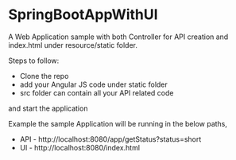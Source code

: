 # SpringBootAppWithUI

A Web Application sample with both Controller for API creation and index.html under resource/static folder.

Steps to follow:

* Clone the repo
* add your Angular JS code under static folder 
* src folder can contain all your API related code

and start the application

Example the sample Application will be running in the below paths,
- API - http://localhost:8080/app/getStatus?status=short
- UI - http://localhost:8080/index.html

